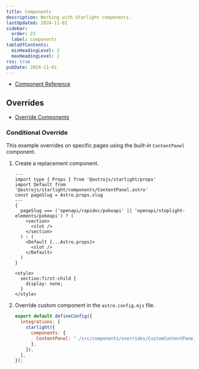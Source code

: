 ```yaml
---
title: Components
description: Working with Starlight components.
lastUpdated: 2024-11-01
sidebar:
  order: 23
  label: components
tableOfContents:
  minHeadingLevel: 2
  maxHeadingLevel: 2
rss: true
pubDate: 2024-11-01
---
```


- [Component Reference](https://starlight.astro.build/reference/overrides/)

## Overrides

- [Override Components](https://starlight.astro.build/guides/overriding-components/)

### Conditional Override

This example overrides on specific pages using the _built-in_ `ContentPanel` component.

1. Create a replacement component.

   ```astro title="src/components/overrides/CustomContentPanel.astro"
   ---
   import type { Props } from '@astrojs/starlight/props'
   import Default from '@astrojs/starlight/components/ContentPanel.astro'
   const pageSlug = Astro.props.slug
   ---
   {
     pageSlug === ('openapi/rapidoc/pokeapi' || 'openapi/stoplight-elements/pokeapi') ? (
       <section>
         <slot />
       </section>
     ) : (
       <Default {...Astro.props}>
         <slot />
       </Default>
     )
   }

   <style>
     section:first-child {
       display: none;
     }
   </style>
   ```
2. Override custom component in the `astro.config.mjs` file.

   ```js title="astro.config.mjs" ins={4-6} ins="ContentPanel" ins="CustomContentPanel.astro"
   export default defineConfig({
     integrations: [
       starlight({
         components: {
           ContentPanel: "./src/components/overrides/CustomContentPanel.astro",
         },
       }),
     ],
   });
   ```
